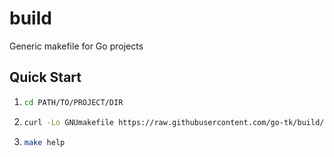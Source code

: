 # build

Generic makefile for Go projects

## Quick Start

1. ```bash
   cd PATH/TO/PROJECT/DIR
   ```

2. ```bash
   curl -Lo GNUmakefile https://raw.githubusercontent.com/go-tk/build/master/GNUmakefile.orig
   ```

3. ```bash
   make help
   ```
